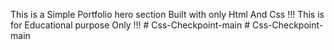 This is a Simple Portfolio hero section Built with only Html And Css 
!!! This is for Educational purpose Only !!!
#   C s s - C h e c k p o i n t - m a i n  
 #   C s s - C h e c k p o i n t - m a i n  
 